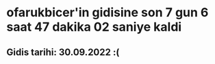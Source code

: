 # ofarukbicer'in gidisine son 7 gun 6 saat 47 dakika 02 saniye kaldi

## Gidis tarihi: 30.09.2022 :(